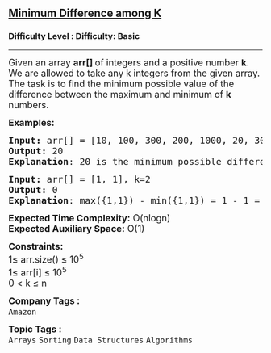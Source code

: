 <h2><a href="https://www.geeksforgeeks.org/problems/minimum-difference-among-k5805/1?page=1&company=Amazon&difficulty=Basic&status=unsolved&sortBy=difficulty">Minimum Difference among K</a></h2><h3>Difficulty Level : Difficulty: Basic</h3><hr><div class="problems_problem_content__Xm_eO"><p><span style="font-size: 18px;">Given an array<span style="box-sizing: border-box; margin: 0px; padding: 0px;"> </span><strong>arr[] </strong>of&nbsp;integers and a positive number&nbsp;<strong>k</strong>. We are allowed to take any k integers from the given array. The task is to find the minimum possible value of the difference between the maximum and minimum of <strong>k</strong> numbers.</span></p>
<p><span style="font-size: 18px;"><strong>Examples:</strong></span></p>
<pre><span style="font-size: 18px;"><strong>Input: </strong>arr[] = [10, 100, 300, 200, 1000, 20, 30], k=3
<strong>Output: </strong>20
<strong>Explanation</strong>: 20 is the minimum possible difference between any maximum and minimum of any k numbers.Given k = 3, we get the result 20 by selecting integers {10, 20, 30}.max(10, 20, 30) - min(10, 20, 30) = 30 - 10 = 20.</span></pre>
<pre><span style="font-size: 18px;"><strong>Input: </strong>arr[] = [1, 1], k=2
<strong>Output: </strong>0
<strong>Explanation</strong>: max({1,1}) - min({1,1}) = 1 - 1 = 0
</span></pre>
<p><span style="font-size: 18px;"><strong>Expected Time Complexity:</strong> O(nlogn)<br><strong>Expected Auxiliary Space:</strong> O(1)</span></p>
<p><span style="font-size: 18px;"><strong>Constraints:</strong><br>1≤ arr.size() ≤ 10<sup>5<br></sup></span><span style="font-size: 18px;">1≤ arr[i] ≤ 10<sup>5<br></sup></span><span style="font-size: 18px;">0 &lt; k ≤ n<br></span></p></div><p><span style=font-size:18px><strong>Company Tags : </strong><br><code>Amazon</code>&nbsp;<br><p><span style=font-size:18px><strong>Topic Tags : </strong><br><code>Arrays</code>&nbsp;<code>Sorting</code>&nbsp;<code>Data Structures</code>&nbsp;<code>Algorithms</code>&nbsp;